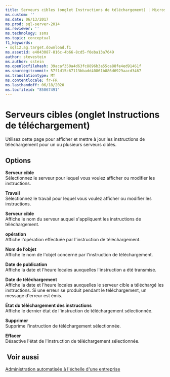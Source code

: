 ```yaml
---
title: Serveurs cibles (onglet Instructions de téléchargement) | Microsoft Docs
ms.custom: ''
ms.date: 06/13/2017
ms.prod: sql-server-2014
ms.reviewer: ''
ms.technology: ssms
ms.topic: conceptual
f1_keywords:
- sql12.ag.target.download.f1
ms.assetid: e4043087-816c-4b66-8cd5-f0eba13a7649
author: stevestein
ms.author: sstein
ms.openlocfilehash: 39acaf350a4d63fc8896b3a55ca88fe4ed91461f
ms.sourcegitcommit: 57f1d15c67113bbadd40861b886d6929aacd3467
ms.translationtype: MT
ms.contentlocale: fr-FR
ms.lasthandoff: 06/18/2020
ms.locfileid: "85067491"
---
```

# <a name="target-servers-download-instructions-tab"></a>Serveurs cibles (onglet Instructions de téléchargement)
  Utilisez cette page pour afficher et mettre à jour les instructions de téléchargement pour un ou plusieurs serveurs cibles.  
  
## <a name="options"></a>Options  
 **Serveur cible**  
 Sélectionnez le serveur pour lequel vous voulez afficher ou modifier les instructions.  
  
 **Travail**  
 Sélectionnez le travail pour lequel vous voulez afficher ou modifier les instructions.  
  
 **Serveur cible**  
 Affiche le nom du serveur auquel s'appliquent les instructions de téléchargement.  
  
 **opération**  
 Affiche l'opération effectuée par l'instruction de téléchargement.  
  
 **Nom de l’objet**  
 Affiche le nom de l'objet concerné par l'instruction de téléchargement.  
  
 **Date de publication**  
 Affiche la date et l'heure locales auxquelles l'instruction a été transmise.  
  
 **Date de téléchargement**  
 Affiche la date et l'heure locales auxquelles le serveur cible a téléchargé les instructions. Si une erreur se produit pendant le téléchargement, un message d'erreur est émis.  
  
 **État du téléchargement des instructions**  
 Affiche le dernier état de l'instruction de téléchargement sélectionnée.  
  
 **Supprimer**  
 Supprime l'instruction de téléchargement sélectionnée.  
  
 **Effacer**  
 Désactive l'état de l'instruction de téléchargement sélectionnée.  
  
## <a name="see-also"></a> Voir aussi  
 [Administration automatisée à l'échelle d'une entreprise](automated-administration-across-an-enterprise.md)  
  
  
